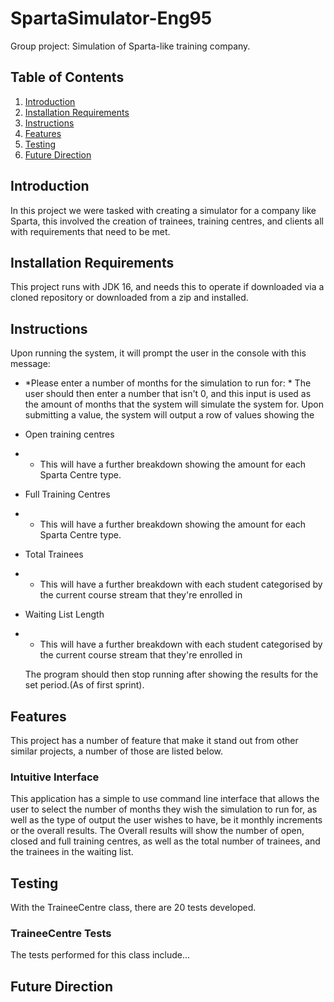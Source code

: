 # SpartaSimulator-Eng95

Group project: Simulation of Sparta-like training company.

## Table of Contents
1. [Introduction](#introduction)
2. [Installation Requirements](#installation)
3. [Instructions](#instructions)
4. [Features](#features)
5. [Testing](#testing)
6. [Future Direction](#future)

## Introduction <a name ="instroduction"><a/>

In this project we were tasked with creating a simulator for a company like Sparta, this involved the creation of trainees, training centres, and clients all with requirements that need to be met.

## Installation Requirements<a name="installation"><a/>

This project runs with JDK 16, and needs this to operate if downloaded via a cloned repository or downloaded from a zip and installed.

## Instructions<a name="instructions"><a/>

Upon running the system, it will prompt the user in the console with this message:
- *Please enter a number of months for the simulation to run for: *
  The user should then enter a number that isn't 0, and this input is used as the amount of months that the system will simulate the system for.
  Upon submitting a value, the system will output a row of values showing the
- Open training centres
- - This will have a further breakdown showing the amount for each Sparta Centre type.
- Full Training Centres
- - This will have a further breakdown showing the amount for each Sparta Centre type.
- Total Trainees
- - This will have a further breakdown with each student categorised by the current course stream that they're enrolled in
- Waiting List Length
- - This will have a further breakdown with each student categorised by the current course stream that they're enrolled in

  The program should then stop running after showing the results for the set period.(As of first sprint).

## Features<a name="features"><a/>

This project has a number of feature that make it stand out from other similar projects, a number of those are listed below.

### Intuitive Interface

This application has a simple to use command line interface that allows the user to select the number of months they wish the simulation to run for, as well as the type of output the user wishes to have, be it monthly increments or the overall results. The Overall results will show the number of open, closed and full training centres, as well as the total number of trainees, and the trainees in the waiting list.

## Testing<a name="testing"><a/>

With the TraineeCentre class, there are 20 tests developed.
### TraineeCentre Tests

The tests performed for this class include...


## Future Direction <a name="future"><a/>

